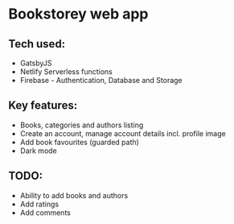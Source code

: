 # Bookstorey web app
## Tech used:
* GatsbyJS
* Netlify Serverless functions
* Firebase - Authentication, Database and Storage

## Key features:
* Books, categories and authors listing
* Create an account, manage account details incl. profile image
* Add book favourites (guarded path)
* Dark mode

## TODO:
* Ability to add books and authors
* Add ratings
* Add comments
